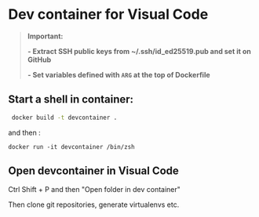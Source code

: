 # Dev container for Visual Code

> **Important:**
>
> **- Extract SSH public keys from ~/.ssh/id_ed25519.pub and set it on GitHub**
>
> **- Set variables defined with `ARG` at the top of Dockerfile**

## Start a shell in container:


```bash
 docker build -t devcontainer .
```

and then :

```
docker run -it devcontainer /bin/zsh
```

## Open devcontainer in Visual Code

Ctrl Shift + P and then "Open folder in dev container"

Then clone git repositories, generate virtualenvs etc.
